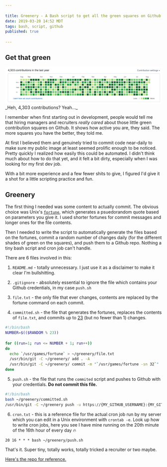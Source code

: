 ```yaml
---

title: Greenery - A Bash script to get all the green squares on Github
date: 2019-03-20 14:52 MDT
tags: bash, script, github
published: true

---
```


## Get that green

<img src="/images/pusher.png" alt="green squares"/>
_Heh, 4,303 contributions? Yeah..._

I remember when first starting out in development, people would tell me that hiring managers and recruiters _really cared_ about those little green contribution squares on Github. It shows how active you are, they said. The more squares you have the better, they told me.

At first I believed them and genuinely tried to commit code near-daily to make sure my public image at least seemed prolific enough to be noticed. Pretty quickly I realized how easily this could be automated. I didn't think much about how to do that yet, and it felt a bit dirty, especially when I was looking for my first dev job.

With a bit more experience and a few fewer shits to give, I figured I'd give it a shot for a little scripting practice and fun.

## Greenery

The first thing I needed was some content to actually commit. The obvious choice was Unix's [`fortune`](https://en.wikipedia.org/wiki/Fortune_(Unix)), which generates a psuedorandom quote based on parameters you give it. I used shorter fortunes for commit messages and longer ones for the file contents.

Then I needed to write the script to automatically generate the files based on the fortunes, commit a random number of changes daily (for the different shades of green on the squares), and push them to a Github repo. Nothing a tiny bash script and cron job can't handle.

There are 6 files involved in this:

1. `README.md` - totally unnecessary. I just use it as a disclaimer to make it clear I'm bullshitting.

2. `.gitignore` - absolutely essential to ignore the file which contains your Github credentials, in my case `push.sh`

3. `file.txt` - the only file that ever changes, contents are replaced by the fortune command on each commit.

4. `committed.sh` - the file that generates the fortunes, replaces the contents of `file.txt`, and commits up to [23](https://en.wikipedia.org/wiki/23_enigma) (but no fewer than 1) changes.

```sh
#!/bin/bash
NUMBER=$(($RANDOM % 23))

for ((run=1; run <= NUMBER + 1; run++))
do
  echo `/usr/games/fortune` > ~/greenery/file.txt
  /usr/bin/git -C ~/greenery/ add . -A
  /usr/bin/git -C ~/greenery/ commit -m "`/usr/games/fortune -sn 32`"
done
```

5. `push.sh` - the file that runs the `commited` script and pushes to Github with your credentials. **Do not commit this file.**

```sh
#!/bin/bash
bash ~/greenery/committed.sh
/usr/bin/git -C ~/greenery push -u https://{MY_GITHUB_USERNAME}:{MY_GITHUB_PASSWORD}@github.com/{MY_GITHUB_USERNAME}/greenery.git master
```

6. `cron.txt` - this is a reference file for the actual cron job run by my server which you can edit in a Unix environment with `crontab -e`. Look up how to write cron jobs, here you see I have mine running on the 20th minute of the 16th hour of every day 🔥

```crontab
20 16 * * * bash ~/greenery/push.sh
```
That's it. Super tiny, totally works, totally tricked a recruiter or two maybe.

[Here's the repo for reference.](https://github.com/elliotec/greenery)


